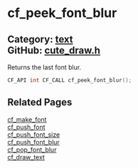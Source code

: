 [](../header.md ':include')

# cf_peek_font_blur

Category: [text](/api_reference?id=text)  
GitHub: [cute_draw.h](https://github.com/RandyGaul/cute_framework/blob/master/include/cute_draw.h)  
---

Returns the last font blur.

```cpp
CF_API int CF_CALL cf_peek_font_blur();
```

## Related Pages

[cf_make_font](/text/cf_make_font.md)  
[cf_push_font](/text/cf_push_font.md)  
[cf_push_font_size](/text/cf_push_font_size.md)  
[cf_push_font_blur](/text/cf_push_font_blur.md)  
[cf_pop_font_blur](/text/cf_pop_font_blur.md)  
[cf_draw_text](/text/cf_draw_text.md)  
